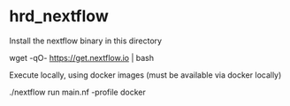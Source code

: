 # hrd_nextflow
Install the nextflow binary in this directory
  
wget -qO- https://get.nextflow.io | bash
  
Execute locally, using docker images (must be available via docker locally)
  
./nextflow run main.nf -profile docker
